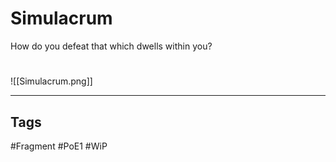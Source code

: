 # Simulacrum
How do you defeat that which dwells within you?

#
![[Simulacrum.png]]

---
## Tags
#Fragment
#PoE1 
#WiP 
